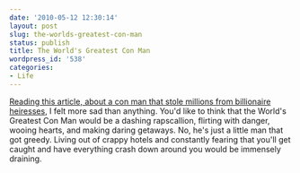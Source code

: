 ```yaml
---
date: '2010-05-12 12:30:14'
layout: post
slug: the-worlds-greatest-con-man
status: publish
title: The World's Greatest Con Man
wordpress_id: '538'
categories:
- Life
---
```


[Reading this article, about a con man that stole millions from billionaire heiresses](http://www.details.com/culture-trends/news-and-politics/200909/the-worlds-greatest-con-man-helg-sgarbi?printable=true), I felt more sad than anything.  You'd like to think that the World's Greatest Con Man would be a dashing rapscallion, flirting with danger, wooing hearts, and making daring getaways.  No, he's just a little man that got greedy.  Living out of crappy hotels and constantly fearing that you'll get caught and have everything crash down around you would be immensely draining.
